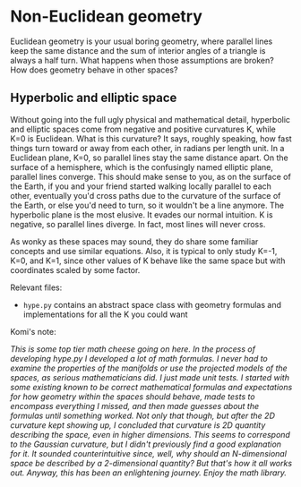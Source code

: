 # Non-Euclidean geometry

Euclidean geometry is your usual boring geometry, where parallel lines keep the same distance and the sum of interior angles of a triangle is always a half turn. What happens when those assumptions are broken? How does geometry behave in other spaces?

Hyperbolic and elliptic space
---

Without going into the full ugly physical and mathematical detail, hyperbolic and elliptic spaces come from negative and positive curvatures K, while K=0 is Euclidean. What is this curvature? It says, roughly speaking, how fast things turn toward or away from each other, in radians per length unit. In a Euclidean plane, K=0, so parallel lines stay the same distance apart. On the surface of a hemisphere, which is the confusingly named elliptic plane, parallel lines converge. This should make sense to you, as on the surface of the Earth, if you and your friend started walking locally parallel to each other, eventually you'd cross paths due to the curvature of the surface of the Earth, or else you'd need to turn, so it wouldn't be a line anymore. The hyperbolic plane is the most elusive. It evades our normal intuition. K is negative, so parallel lines diverge. In fact, most lines will never cross.

As wonky as these spaces may sound, they do share some familiar concepts and use similar equations. Also, it is typical to only study K=-1, K=0, and K=1, since other values of K behave like the same space but with coordinates scaled by some factor.

Relevant files:

- `hype.py` contains an abstract space class with geometry formulas and implementations for all the K you could want

Komi's note:

*This is some top tier math cheese going on here. In the process of developing hype.py I developed a lot of math formulas. I never had to examine the properties of the manifolds or use the projected models of the spaces, as serious mathematicians did. I just made unit tests. I started with some existing known to be correct mathematical formulas and expectations for how geometry within the spaces should behave, made tests to encompass everything I missed, and then made guesses about the formulas until something worked. Not only that though, but after the 2D curvature kept showing up, I concluded that curvature is 2D quantity describing the space, even in higher dimensions. This seems to correspond to the Gaussian curvature, but I didn't previously find a good explanation for it. It sounded counterintuitive since, well, why should an N-dimensional space be described by a 2-dimensional quantity? But that's how it all works out. Anyway, this has been an enlightening journey. Enjoy the math library.*
